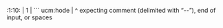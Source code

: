 :1:10:
  |
1 | ``` ucm:hode
  |          ^
expecting comment (delimited with “--”), end of input, or spaces
